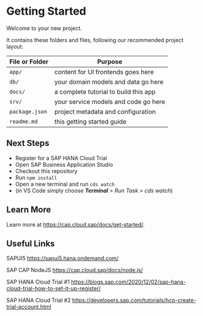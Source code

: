 # Getting Started

Welcome to your new project.

It contains these folders and files, following our recommended project layout:

File or Folder | Purpose
---------|----------
`app/` | content for UI frontends goes here
`db/` | your domain models and data go here
`docs/` | a complete tutorial to build this app
`srv/` | your service models and code go here
`package.json` | project metadata and configuration
`readme.md` | this getting started guide


## Next Steps

- Register for a SAP HANA Cloud Trial
- Open SAP Business Application Studio
- Checkout this repository
- Run `npm install` 
- Open a new terminal and run `cds watch` 
- (in VS Code simply choose _**Terminal** > Run Task > cds watch_)


## Learn More

Learn more at https://cap.cloud.sap/docs/get-started/.

## Useful Links

SAPUI5 https://sapui5.hana.ondemand.com/

SAP CAP NodeJS https://cap.cloud.sap/docs/node.js/

SAP HANA Cloud Trial #1 https://blogs.sap.com/2020/12/02/sap-hana-cloud-trial-how-to-set-it-up-register/

SAP HANA Cloud Trial #2 https://developers.sap.com/tutorials/hcp-create-trial-account.html


